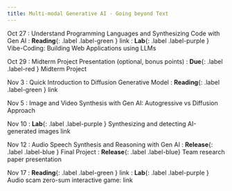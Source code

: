 ```yaml
---
title: Multi-modal Generative AI - Going beyond Text
---
```


Oct 27
: Understand Programming Languages and Synthesizing Code with Gen AI
: **Reading**{: .label .label-green } link
: **Lab**{: .label .label-purple } Vibe-Coding: Building Web Applications using LLMs

Oct 29
: Midterm Project Presentation (optional, bonus points)
: **Due**{: .label .label-red } Midterm Project

Nov 3
: Quick Introduction to Diffusion Generative Model
: **Reading**{: .label .label-green } link

Nov 5
: Image and Video Synthesis with Gen AI: Autogressive vs Diffusion Approach

Nov 10
: **Lab**{: .label .label-purple } Synthesizing and detecting AI-generated images link

Nov 12
: Audio Speech Synthesis and Reasoning with Gen AI
: **Release**{: .label .label-blue } Final Project
: **Release**{: .label .label-blue} Team research paper presentation

Nov 17
: **Reading**{: .label .label-green } link
: **Lab**{: .label .label-purple } Audio scam zero-sum interactive game: link
